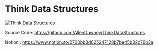 # Think Data Structures

[![Think Data Structures](https://i.imgur.com/MwYiAVe.jpg)](https://www.oreilly.com/library/view/think-data-structures/9781491972373/)

Source Code: https://github.com/AllenDowney/ThinkDataStructures

Notion : https://www.notion.so/2700bb3d625247128b7be45b32c76b3a
